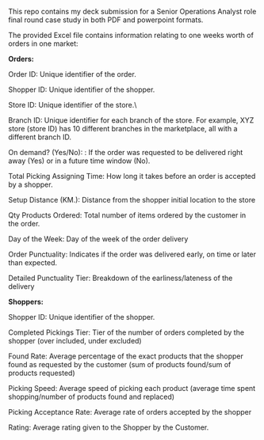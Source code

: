 This repo contains my deck submission for a Senior Operations Analyst role final round case study in both PDF and powerpoint formats.

The provided Excel file contains information relating to one weeks worth of orders in one market:

**Orders:**

Order ID: Unique identifier of the order.

Shopper ID: Unique identifier of the shopper.

Store ID: Unique identifier of the store.\

Branch ID: Unique identifier for each branch of the store. For example, XYZ store (store ID) has 10 different branches in the marketplace, all with a different branch ID.

On demand? (Yes/No): : If the order was requested to be delivered right away (Yes) or in a future time window (No).

Total Picking Assigning Time: How long it takes before an order is accepted by a shopper.

Setup Distance (KM.): Distance from the shopper initial location to the store

Qty Products Ordered: Total number of items ordered by the customer in the order.

Day of the Week: Day of the week of the order delivery

Order Punctuality: Indicates if the order was delivered early, on time or later than expected.

Detailed Punctuality Tier: Breakdown of the earliness/lateness of the delivery



**Shoppers:**

Shopper ID: Unique identifier of the shopper.

Completed Pickings Tier: Tier of the number of orders completed by the shopper (over included,
under excluded)

Found Rate: Average percentage of the exact products that the shopper found as requested by the
customer (sum of products found/sum of products requested)

Picking Speed: Average speed of picking each product (average time spent shopping/number of
products found and replaced)

Picking Acceptance Rate: Average rate of orders accepted by the shopper

Rating: Average rating given to the Shopper by the Customer.
